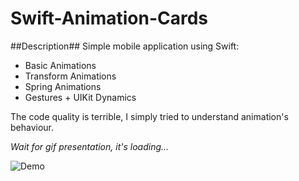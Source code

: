 # Swift-Animation-Cards

##Description##
Simple mobile application using Swift:
- Basic Animations
- Transform Animations
- Spring Animations
- Gestures + UIKit Dynamics

The code quality is terrible, I simply tried to understand animation's behaviour.

*Wait for gif presentation, it's loading...*

![Demo](ScreenFlow.gif)





